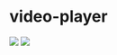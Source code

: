 # video-player
<img src="https://s8.uupload.ir/files/screenshot_from_2023-05-05_08-36-46_rrgj.png"/>
<img src="https://s8.uupload.ir/files/screenshot_from_2023-05-05_08-37-16_irfw.png"/>

